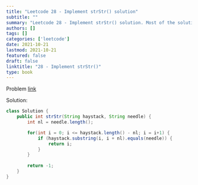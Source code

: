 ```yaml
---
title: "Leetcode 28 - Implement strStr() solution"
subtitle: ""
summary: "Leetcode 28 - Implement strStr() solution. Most of the solutions are written in Python and Javascript, when possible multiple solutions are added."
authors: []
tags: []
categories: ['leetcode']
date: 2021-10-21
lastmod: 2021-10-21
featured: false
draft: false
linktitle: "28 - Implement strStr()"
type: book
---
```

Problem [link](https://leetcode.com/problems/implement-strstr)

Solution:

```java
class Solution {
    public int strStr(String haystack, String needle) {
        int nl = needle.length();

        for(int i = 0; i <= haystack.length() - nl; i = i+1) {
            if (haystack.substring(i, i + nl).equals(needle)) {
                return i;
            }
        }
        
        return -1;
    }
}
```